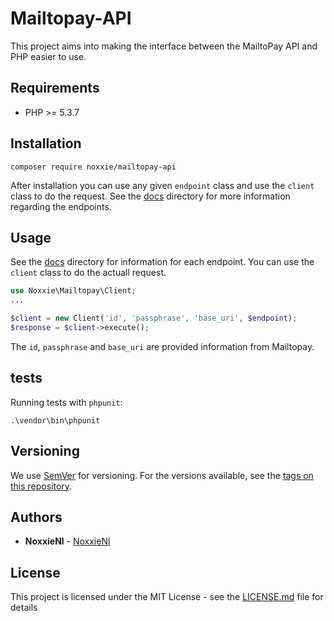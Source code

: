 # Mailtopay-API

This project aims into making the interface between the MailtoPay API and PHP easier to use.

## Requirements

* PHP >= 5.3.7

## Installation
```
composer require noxxie/mailtopay-api
```

After installation you can use any given `endpoint` class and use the `client` class to do the request.
See the [docs](docs/) directory for more information regarding the endpoints.

## Usage

See the [docs](docs/) directory for information for each endpoint. You can use the `client` class to do the actuall request.
````php
use Noxxie\Mailtopay\Client;
...

$client = new Client('id', 'passphrase', 'base_uri', $endpoint);
$response = $client->execute();
````

The `id`, `passphrase` and `base_uri` are provided information from Mailtopay.

## tests

Running tests with `phpunit`:
```
.\vendor\bin\phpunit
```

## Versioning

We use [SemVer](http://semver.org/) for versioning. For the versions available, see the [tags on this repository](https://github.com/your/project/tags). 

## Authors

* **NoxxieNl** -  [NoxxieNl](https://noxxie.nl/)

## License

This project is licensed under the MIT License - see the [LICENSE.md](LICENSE.md) file for details
